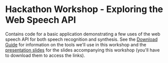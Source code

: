 # Hackathon Workshop - Exploring the Web Speech API 

Contains code for a basic application demonstrating a few uses of the web speech API for both speech recognition and synthesis. 
See the [Download Guide](https://github.com/lindsay-greene/hackathon-workshop/blob/main/DownloadGuide.md) for information on the tools we'll use in this workshop and the [presentation slides](https://github.com/lindsay-greene/hackathon-workshop/blob/main/WorkshopSlides.pdf) for the slides accompanying this workshop (you'll have to download them to access the links). 
